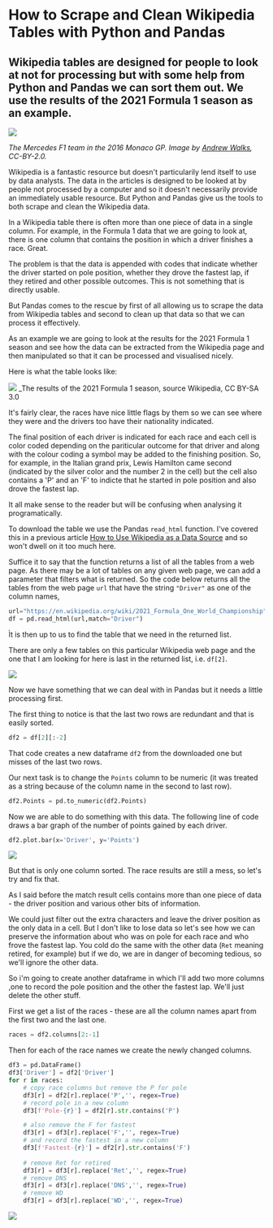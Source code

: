# How to Scrape and Clean Wikipedia Tables with Python and Pandas

## Wikipedia tables are designed for people to look at not for processing but with some help from Python and Pandas we can sort them out. We use the results of the 2021 Formula 1 season as an example.

![](https://github.com/alanjones2/Alan-Jones-article-code/raw/master/Wikitable/images/Rosberg_Hamilton_-_2016_Monaco_GP_2.jpg)

_The Mercedes F1 team in the 2016 Monaco GP. Image by [Andrew Walks](https://flickr.com/photos/97811441@N07/26772038553), CC-BY-2.0._

Wikipedia is a fantastic resource but doesn't particularily lend itself to use by data analysts. The data in the articles is designed to be looked at by people not processed by a computer and so it doesn't necessarily provide an immediately usable resource. But Python and Pandas give us the tools to both scrape and clean the Wikipedia data.

In a Wikipedia table there is often more than one piece of data in a single column. For example, in the Formula 1 data that we are going to look at, there is one column that contains the position in which a driver finishes a race. Great.

The problem is that the data is appended with codes that indicate whether the driver started on pole position, whether they drove the fastest lap, if they retired and other possible outcomes. This is not something that is directly usable.

But Pandas comes to the rescue by first of all allowing us to scrape the data from Wikipedia tables and second to clean up that data so that we can process it effectively.

As an example we are going to look at the results for the 2021 Formula 1 season and see how the data can be extracted from the Wikipedia page and then manipulated so that it can be processed and visualised nicely.

Here is what the table looks like:

![](https://github.com/alanjones2/Alan-Jones-article-code/raw/master/Wikitable/images/driverstablescreenshot.png)
_The results of the 2021 Formula 1 season, source Wikipedia, CC BY-SA 3.0

It's fairly clear, the races have nice little flags by them so we can see where they were and the drivers too have their nationality indicated.

The final position of each driver is indicated for each race and each cell is color coded depending on the pariticular outcome for that driver and along with the colour coding a symbol may be added to the finishing position. So, for example, in the Italian grand prix, Lewis Hamilton came second (indicated by the silver color and the number 2 in the cell) but the cell also contains a 'P' and an 'F' to indicte that he started in pole position and also drove the fastest lap.

It all make sense to the reader but will be confusing when analysing it programatically.

To download the table we use the Pandas ``read_html`` function. I've covered this in a previous article [How to Use Wikipedia as a Data Source](https://towardsdatascience.com/how-to-use-wikipedia-as-a-data-source-3dfea29e6539) and so won't dwell on it too much here.

Suffice it to say that the function returns a list of all the tables from a web page. As there may be a lot of tables on any given web page, we can add a parameter that filters what is returned. So the code below returns all the tables from the web page ``url`` that have the string ``"Driver"`` as one of the column names,

````Python
url="https://en.wikipedia.org/wiki/2021_Formula_One_World_Championship"
df = pd.read_html(url,match="Driver")
````

Ìt is then up to us to find the table that we need in the returned list.

There are only a few tables on this particular Wikipedia web page and the one that I am looking for here is last in the returned list, i.e. ``df[2]``.

![](https://github.com/alanjones2/Alan-Jones-article-code/raw/master/Wikitable/images/driverstablepandas.png)

Now we have something that we can deal with in Pandas but it needs a little processing first.

The first thing to notice is that the last two rows are redundant and that is easily sorted.

````Python
df2 = df[2][:-2]
````
That code creates a new dataframe ``df2`` from the downloaded one but misses of the last two rows.

Our next task is to change the ``Points`` column to be numeric (it was treated as a string because of the column name in the second to last row).

````Python
df2.Points = pd.to_numeric(df2.Points)
````

Now we are able to do something with this data. The following line of code draws a bar graph of the number of points gained by each driver.

````Python
df2.plot.bar(x='Driver', y='Points')
````

![](https://github.com/alanjones2/Alan-Jones-article-code/raw/master/Wikitable/images/pointschart.png)

But that is only one column sorted. The race results are still a mess, so let's try and fix that.

As I said before the match result cells contains more than one piece of data - the driver position and various other bits of information.

We could just filter out the extra characters and leave the driver position as the only data in a cell. But I don't like to lose data so let's see how we can preserve the information about who was on pole for each race and who frove the fastest lap. You cold do the same with the other data (``Ret`` meaning retired, for example) but if we do, we are in danger of becoming tedious, so we'll ignore the other data.

So i'm going to create another dataframe in which I'll add two more columns ,one to record the pole position and the other the fastest lap. We'll just delete the other stuff.

First we get a list of the races - these are all the column names apart from the first two and the last one.

````Python
races = df2.columns[2:-1]
````

Then for each of the race names we create the newly changed columns.

````Python
df3 = pd.DataFrame()
df3['Driver'] = df2['Driver']
for r in races:
    # copy race columns but remove the P for pole
    df3[r] = df2[r].replace('P','', regex=True) 
    # record pole in a new column    
    df3[f'Pole-{r}'] = df2[r].str.contains('P')  

    # also remove the F for fastest  
    df3[r] = df3[r].replace('F','', regex=True)     
    # and record the fastest in a new column
    df3[f'Fastest-{r}'] = df2[r].str.contains('F')  
    
    # remove Ret for retired
    df3[r] = df3[r].replace('Ret','', regex=True) 
    # remove DNS  
    df3[r] = df3[r].replace('DNS','', regex=True)   
    # remove WD
    df3[r] = df3[r].replace('WD','', regex=True)    
````

![](https://github.com/alanjones2/Alan-Jones-article-code/raw/master/Wikitable/images/df3.png)
